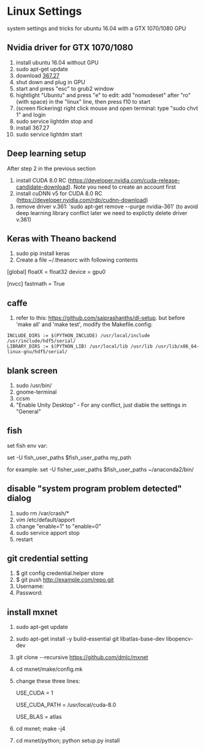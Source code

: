 # Linux Settings
system settings and tricks for ubuntu 16.04 with a GTX 1070/1080 GPU

## Nvidia driver for GTX 1070/1080
1. install ubuntu 16.04 without GPU
2. sudo apt-get update
3. download [367.27](http://www.nvidia.com/download/driverResults.aspx/104284/en-us)
4. shut down and plug in GPU
5. start and press "esc" to grub2 window
6. hightlight "Ubuntu" and press "e" to edit: add "nomodeset" after "ro" (with space) in the "linux" line, then press f10 to start
7. (screen flickering) right click mouse and open terminal: type "sudo chvt 1" and login
8. sudo service lightdm stop and
9. install 367.27
10. sudo service lightdm start


## Deep learning setup
After step 2 in the previous section

1. install CUDA 8.0 RC (https://developer.nvidia.com/cuda-release-candidate-download). Note you need to create an account first
2. install cuDNN v5 for CUDA 8.0 RC (https://developer.nvidia.com/rdp/cudnn-download)
3. remove driver v.361: 'sudo apt-get remove --purge nvidia-361' (to avoid deep learning library conflict later we need to explictly delete driver v.361)

## Keras with Theano backend
1. sudo pip install keras
2. Create a file ~/.theanorc with following contents
>
[global]
floatX = float32
device = gpu0

[nvcc]
fastmath = True
>


## caffe
1. refer to this: https://github.com/saiprashanths/dl-setup. but before 'make all' and 'make test', modify the Makefile.config:
>
	INCLUDE_DIRS := $(PYTHON_INCLUDE) /usr/local/include /usr/include/hdf5/serial/
	LIBRARY_DIRS := $(PYTHON_LIB) /usr/local/lib /usr/lib /usr/lib/x86_64-linux-gnu/hdf5/serial/
>

## blank screen
1. sudo /usr/bin/
2. gnome-terminal
3. ccsm
4. "Enable Unity Desktop" - For any conflict, just diable the settings in "General"


## fish
set fish env var:

set -U fish_user_paths $fish_user_paths my_path

for example: set -U fisher_user_paths $fish_user_paths ~/anaconda2/bin/

## disable "system program problem detected" dialog
1. sudo rm /var/crash/*
2. vim /etc/default/apport
3. change "enable=1" to "enable=0"
4. sudo service apport stop
5. restart

## git credential setting
1. $ git config credential.helper store
2. $ git push http://example.com/repo.git
3. Username: <type your username>
4. Password: <type your password>

## install mxnet
1. sudo apt-get update
2. sudo apt-get install -y build-essential git libatlas-base-dev libopencv-dev
3. git clone --recursive https://github.com/dmlc/mxnet
4. cd mxnet/make/config.mk
5. change these three lines:

   USE_CUDA = 1

   USE_CUDA_PATH = /usr/local/cuda-8.0

   USE_BLAS = atlas

6. cd mxnet; make -j4
7. cd mxnet/python; python setup.py install
